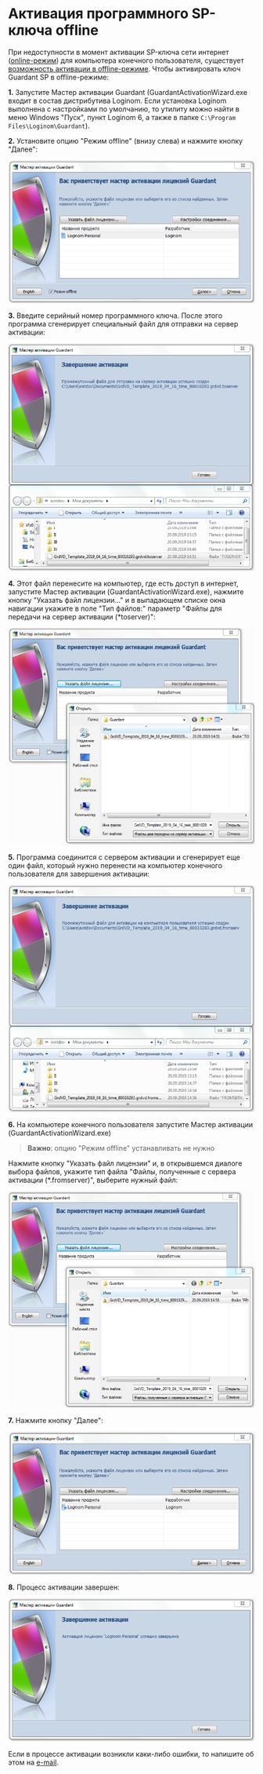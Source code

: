 # Активация программного SP-ключа offline

При недоступности в момент активации SP-ключа сети интернет ([online-режим](./sp-key-activate.md)) для компьютера конечного пользователя, существует [возможность активации в offline-режиме](https://dev.guardant.ru/pages/viewpage.action?pageId=1278815). Чтобы активировать ключ Guardant SP в offline-режиме:

__1.__ Запустите Мастер активации Guardant (GuardantActivationWizard.exe входит в состав дистрибутива Loginom. Если установка Loginom выполнена с настройками по умолчанию, то утилиту можно найти в меню Windows "Пуск", пункт Loginom 6, а также в папке `C:\Program Files\Loginom\Guardant`).  

__2.__ Установите опцию "Режим offline" (внизу слева) и нажмите кнопку "Далее":

![](./off-scr1.png)
 
__3.__ Введите серийный номер программного ключа. После этого программа сгенерирует специальный файл для отправки на сервер активации:

![](./off-scr2.png)

__4.__ Этот файл перенесите на компьютер, где есть доступ в интернет, запустите
Мастер активации (GuardantActivationWizard.exe), нажмите кнопку "Указать файл лицензии…" и в выпадающем списке окна навигации укажите в поле "Тип файлов:" параметр "Файлы для передачи на сервер активации (*toserver)":
 
![](./off-scr3.png)

__5.__ Программа соединится с сервером активации и сгенерирует еще один файл, который нужно перенести на компьютер конечного пользователя для завершения активации:

![](./off-scr4.png)


__6.__ На компьютере конечного пользователя запустите Мастер активации (GuardantActivationWizard.exe)

>**Важно**: опцию "Режим offline" устанавливать не нужно

Нажмите кнопку "Указать файл лицензии" и, в открывшемся диалоге выбора файлов, укажите тип файла "Файлы, полученные с сервера активации (*.fromserver)", выберите нужный файл:

![](./off-scr5.png)

__7.__ Нажмите кнопку "Далее":

![](./off-scr6.png)

__8.__ Процесс активации завершен:

![](./off-scr7.png)

Если в процессе активации возникли каки-либо ошибки, то напишите об этом на [e-mail](mailto:support@loginom.ru).
